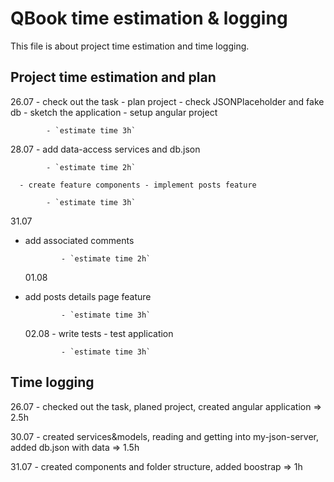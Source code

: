 # QBook time estimation & logging

This file is about project time estimation and time logging.

## Project time estimation and plan

26.07 - check out the task - plan project - check JSONPlaceholder and fake db - sketch the application - setup angular project

            - `estimate time 3h`

28.07 - add data-access services and db.json

            - `estimate time 2h`

      - create feature components - implement posts feature

            - `estimate time 3h`

31.07

- add associated comments

              - `estimate time 2h`

  01.08

- add posts details page feature

              - `estimate time 3h`

  02.08 - write tests - test application

              - `estimate time 3h`

## Time logging

26.07 - checked out the task, planed project, created angular application => 2.5h

30.07 - created services&models, reading and getting into my-json-server, added db.json with data => 1.5h

31.07 - created components and folder structure, added boostrap => 1h

